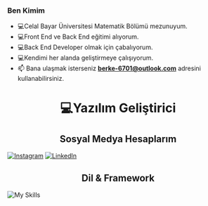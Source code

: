 ### Ben Kimim
- :computer:Celal Bayar Üniversitesi Matematik Bölümü mezunuyum. 
- :computer:Front End ve Back End eğitimi alıyorum.
- :computer:Back End Developer olmak için çabalıyorum.
- :computer:Kendimi her alanda geliştirmeye çalışıyorum. 
- 📫 Bana ulaşmak isterseniz **berke-6701@outlook.com** adresini kullanabilirsiniz. 

<h1 align="center"> 💻Yazılım Geliştirici</h1>


 <h2 align="center">Sosyal Medya Hesaplarım </h2>

[![Instagram](https://img.shields.io/badge/Instagram-%23E4405F.svg?style=for-the-badge&logo=Instagram&logoColor=white)](https://www.instagram.com/berkeakarrr/)
[![LinkedIn](https://img.shields.io/badge/linkedin-%230077B5.svg?style=for-the-badge&logo=linkedin&logoColor=white)](https://www.linkedin.com/in/berkeakar/)


<h2 align="center">Dil & Framework</h2>

![My Skills](https://skillicons.dev/icons?i=html,css,bootstrap,js,react,python,django)


